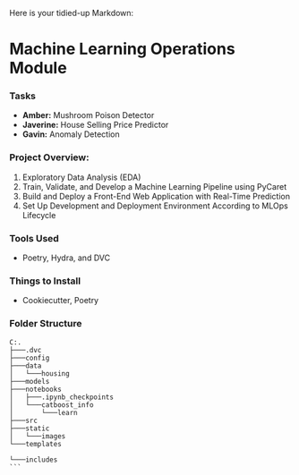 Here is your tidied-up Markdown:

# Machine Learning Operations Module

### Tasks
- **Amber:** Mushroom Poison Detector
- **Javerine:** House Selling Price Predictor
- **Gavin:** Anomaly Detection

### Project Overview:
1. Exploratory Data Analysis (EDA)
2. Train, Validate, and Develop a Machine Learning Pipeline using PyCaret
3. Build and Deploy a Front-End Web Application with Real-Time Prediction
4. Set Up Development and Deployment Environment According to MLOps Lifecycle

### Tools Used
- Poetry, Hydra, and DVC

### Things to Install
- Cookiecutter, Poetry

### Folder Structure
```
C:.
├───.dvc
├───config
├───data
│   └───housing
├───models
├───notebooks
│   ├───.ipynb_checkpoints
│   └───catboost_info
│       └───learn
├───src
├───static
│   └───images
└───templates
```
    └───includes 
    ```
